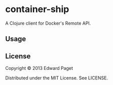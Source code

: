 # container-ship

A Clojure client for Docker's Remote API.

## Usage


## License

Copyright © 2013 Edward Paget

Distributed under the MIT License. See LICENSE.
